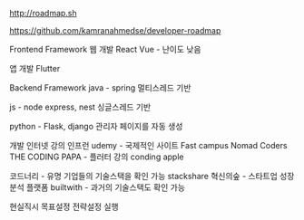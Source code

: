 http://roadmap.sh

https://github.com/kamranahmedse/developer-roadmap

Frontend Framework
웹 개발
React
Vue - 난이도 낮음

앱 개발
Flutter

Backend Framework
java - spring
멀티스레드 기반

js - node express, nest
싱글스레드 기반

python - Flask, django
관리자 페이지를 자동 생성

개발 인터넷 강의
인프런
udemy - 국제적인 사이트
Fast campus
Nomad Coders
THE CODING  PAPA - 플러터 강의
conding apple

코드너리 - 유명 기업들의 기술스택을 확인 가능
stackshare
혁신의숲 - 스타트업 성장분석 플랫폼
builtwith - 과거의 기술스택도 확인 가능

현실직시
목표설정 전략설정 실행